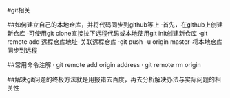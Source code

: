 #git相关  

##如何建立自己的本地仓库，并将代码同步到github等上
·首先，在github上创建新仓库
·可使用git clone直接拉下远程代码或本地使用git init创建新仓库
·git remote add 远程仓库地址-关联远程仓库
·git push -u origin master-将本地仓库同步到远程  

##常用命令注解
· git remote add origin address
· git remote rm origin

##解决git问题的终极方法就是用报错去百度，再去分析解决办法与实际问题的相关性